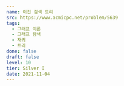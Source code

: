 ```yaml
---
name: 이진 검색 트리
src: https://www.acmicpc.net/problem/5639
tags: 
  - 그래프 이론
  - 그래프 탐색
  - 재귀
  - 트리
done: false
draft: false
level: 10
tier: Silver I
date: 2021-11-04
---
```

